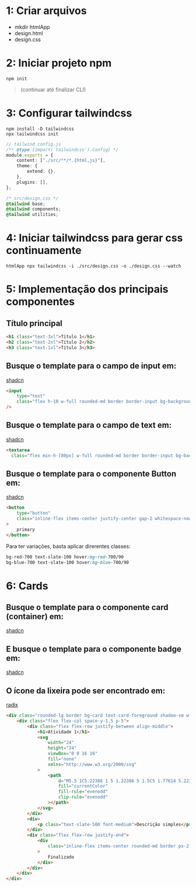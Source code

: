 # 1: Criar arquivos

-   mkdir htmlApp
-   design.html
-   design.css

# 2: Iniciar projeto npm

```node
npm init
```

> (continuar até finalizar CLI)

# 3: Configurar tailwindcss

```node
npm install -D tailwindcss
npx tailwindcss init

```

```typescript
// tailwind.config.js
/** @type {import('tailwindcss').Config} */
module.exports = {
    content: ["./src/**/*.{html,js}"],
    theme: {
        extend: {},
    },
    plugins: [],
};
```

```css
/* src/design.css */
@tailwind base;
@tailwind components;
@tailwind utilities;
```

# 4: Iniciar tailwindcss para gerar css continuamente

```node
htmlApp npx tailwindcss -i ./src/design.css -o ./design.css --watch
```

# 5: Implementação dos principais componentes

## Título principal

```html
<h1 class="text-3xl">Título 1</h1>
<h2 class="text-2xl">Título 2</h2>
<h3 class="text-1xl">Título 3</h3>
```

## Busque o template para o campo de input em:

[shadcn](https://ui.shadcn.com/docs/components/input)

```html
<input
    type="text"
    class="flex h-10 w-full rounded-md border border-input bg-background px-3 py-2 text-base ring-offset-background file:border-0 file:bg-transparent file:text-sm file:font-medium file:text-foreground placeholder:text-muted-foreground focus-visible:outline-none focus-visible:ring-2 focus-visible:ring-ring focus-visible:ring-offset-2 disabled:cursor-not-allowed disabled:opacity-50 md:text-sm"
/>
```

## Busque o template para o campo de text em:
[shadcn](https://ui.shadcn.com/docs/components/textarea)
```html
<textarea
  class="flex min-h-[80px] w-full rounded-md border border-input bg-background px-3 py-2 text-base ring-offset-background placeholder:text-muted-foreground focus-visible:outline-none focus-visible:ring-2 focus-visible:ring-ring focus-visible:ring-offset-2 disabled:cursor-not-allowed disabled:opacity-50 md:text-sm" />
```

## Busque o template para o componente Button em:

[shadcn](https://ui.shadcn.com/docs/components/button)

```html
<button
    type="button"
    class="inline-flex items-center justify-center gap-2 whitespace-nowrap rounded-md text-sm font-medium ring-offset-background transition-colors focus-visible:outline-none focus-visible:ring-2 focus-visible:ring-ring focus-visible:ring-offset-2 disabled:pointer-events-none disabled:opacity-50 [&_svg]:pointer-events-none [&_svg]:size-4 [&_svg]:shrink-0 bg-slate-700 text-slate-300 hover:bg-slate-700/90 h-10 px-4 py-2"
>
    primary
</button>
```

Para ter variações, basta aplicar direrentes classes:

```css
bg-red-700 text-slate-100 hover:bg-red-700/90
bg-blue-700 text-slate-100 hover:bg-blue-700/90
```

# 6: Cards

## Busque o template para o componente card (container) em:
[shadcn](https://ui.shadcn.com/docs/components/card)

## E busque o template para o componente badge em:
[shadcn](https://ui.shadcn.com/docs/components/badge)

## O ícone da lixeira pode ser encontrado em:
[radix](https://www.radix-ui.com/icons)

```html
<div class="rounded-lg border bg-card text-card-foreground shadow-sm w-8/12">
    <div class="flex flex-col space-y-1.5 p-5">
        <div class="flex flex-row justify-between align-middle">
            <h1>Atividade 1</h1>
            <svg
                width="24"
                height="24"
                viewBox="0 0 16 16"
                fill="none"
                xmlns="http://www.w3.org/2000/svg"
            >
                <path
                    d="M5.5 1C5.22386 1 5 1.22386 5 1.5C5 1.77614 5.22386 2 5.5 2H9.5C9.77614 2 10 1.77614 10 1.5C10 1.22386 9.77614 1 9.5 1H5.5ZM3 3.5C3 3.22386 3.22386 3 3.5 3H5H10H11.5C11.7761 3 12 3.22386 12 3.5C12 3.77614 11.7761 4 11.5 4H11V12C11 12.5523 10.5523 13 10 13H5C4.44772 13 4 12.5523 4 12V4L3.5 4C3.22386 4 3 3.77614 3 3.5ZM5 4H10V12H5V4Z"
                    fill="currentColor"
                    fill-rule="evenodd"
                    clip-rule="evenodd"
                ></path>
            </svg>
        </div>
        <div>
            <p class="text-slate-500 font-medium">Descrição simples</p>
        </div>
        <div class="flex flex-row justify-end">
            <div
                class="inline-flex items-center rounded-md border px-2.5 py-0.5 text-xs font-light transition-colors focus:outline-none focus:ring-2 focus:ring-ring focus:ring-offset-2 bg-green-500 text-whiteh"
            >
                Finalizado
            </div>
        </div>
    </div>
</div>
```
